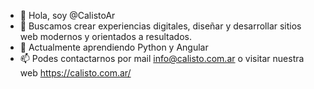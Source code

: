 - 👋 Hola, soy @CalistoAr
- 👀 Buscamos crear experiencias digitales, diseñar y desarrollar sitios web modernos y orientados a resultados.
- 🌱 Actualmente aprendiendo Python y Angular
- 📫 Podes contactarnos por mail info@calisto.com.ar o visitar nuestra web https://calisto.com.ar/
